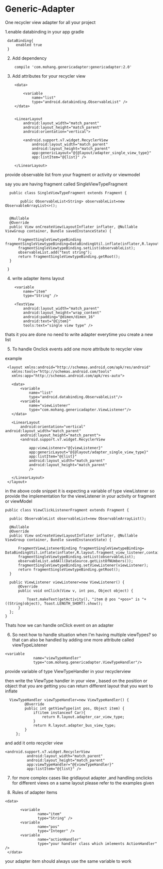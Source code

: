# Generic-Adapter
One recycler view adapter for all your project

 1.enable databinding in your app gradle 
 
     dataBinding{
         enabled true
     }
 
2. Add dependency 
 
        compile 'com.mohang.genericadapter:genericadapter:2.0'
 
3. Add attributes for your recycler view 


    <layout xmlns:android="http://schemas.android.com/apk/res/android"
        xmlns:app="http://schemas.android.com/apk/res-auto">
    
        <data>
    
            <variable
                name="list"
                type="android.databinding.ObservableList" />
        </data>
    
    
        <LinearLayout
            android:layout_width="match_parent"
            android:layout_height="match_parent"
            android:orientation="vertical">
    
            <android.support.v7.widget.RecyclerView
                android:layout_width="match_parent"
                android:layout_height="match_parent"
                app:genericLayout="@{@layout/adapter_single_view_type}"
                app:listItem="@{list}" />
    
        </LinearLayout>
    
    </layout>
    
  provide observable list from your fragment or activity or viewmodel
  
  say you  are  having fragment called SingleViewTypeFragment
  
      public class SingleViewTypeFragment extends Fragment {
  
           public ObservableList<String> observableList=new ObservableArrayList<>();
  
  
      @Nullable
      @Override
      public View onCreateView(LayoutInflater inflater, @Nullable ViewGroup container, Bundle savedInstanceState) {
  
          FragmentSingleViewtypeBinding fragmentSingleViewtypeBinding=DataBindingUtil.inflate(inflater,R.layout.fragment_single_viewtype,container,false);
          fragmentSingleViewtypeBinding.setList(observableList);
          observableList.add("test string");
          return fragmentSingleViewtypeBinding.getRoot();
      }
  
     }
   
    
  4. write adapter items layout
  
  
     <?xml version="1.0" encoding="utf-8"?>
     <layout xmlns:android="http://schemas.android.com/apk/res/android"
      xmlns:tools="http://schemas.android.com/tools">
  
      <data>
  
          <variable
              name="item"
              type="String" />
      </data>
  
      <LinearLayout
          android:layout_width="match_parent"
          android:layout_height="wrap_content"
          android:orientation="vertical">
  
          <TextView
              android:layout_width="match_parent"
              android:layout_height="wrap_content"
              android:padding="@dimen/dimen_16"
              android:text="@{item}"
              tools:text="single view type" />
  
      </LinearLayout>
     </layout>
            
  thats it you are done no need to write adapter everytime you create a new list
  
  
  5. To handle Onclick events add one more attribute to recycler view
  
  example
  
     <layout xmlns:android="http://schemas.android.com/apk/res/android"
       xmlns:tools="http://schemas.android.com/tools"
       xmlns:app="http://schemas.android.com/apk/res-auto">
   
       <data>
           <variable
               name="list"
               type="android.databinding.ObservableList"/>
           <variable
               name="viewListener"
               type="com.mohang.genericadapter.ViewListener"/>
       </data>
   
       <LinearLayout
           android:orientation="vertical" android:layout_width="match_parent"
           android:layout_height="match_parent">
           <android.support.v7.widget.RecyclerView
   
               app:viewListener="@{viewListener}"
               app:genericLayout="@{@layout/adapter_single_view_type}"
               app:listItem="@{list}"
               android:layout_width="match_parent"
               android:layout_height="match_parent"
               />
   
       </LinearLayout>
     </layout>
  
  in the above code snippet it is expecting a variable of type viewListener so provide the implementation
  for the viewListener in your activity or fragment or viewModel
  
  
    public class ViewClickListenerFragment extends Fragment {
  
      public ObservableList observableList=new ObservableArrayList();
  
      @Nullable
      @Override
      public View onCreateView(LayoutInflater inflater, @Nullable ViewGroup container, Bundle savedInstanceState) {
  
          FragmentViewListenerBinding fragmentSingleViewtypeBinding= DataBindingUtil.inflate(inflater,R.layout.fragment_view_listener,container,false);
          fragmentSingleViewtypeBinding.setList(observableList);
          observableList.addAll(DataSource.getListOfNUmbers());
          fragmentSingleViewtypeBinding.setViewListener(viewListener);
          return fragmentSingleViewtypeBinding.getRoot();
      }
  
      public ViewListener viewListener=new ViewListener() {
          @Override
          public void onClick(View v, int pos, Object object) {
  
              Toast.makeText(getActivity(), "item @ pos "+pos+" is "+((String)object), Toast.LENGTH_SHORT).show();
          }
      };
    }
  
  
  Thats how we can handle onClick event on an adapter
  
  
  6. So next how to handle situation when I'm having multiple viewTypes?
     so that can also be handled by adding one more attribute called viewTypeListener
     
     
    <variable
                 name="viewTypeHandler"
                 type="com.mohang.genericadapter.ViewTypeHandler"/>
  
   provide variable of type ViewTypeHandler in your recyclerview
   
   then write the ViewType handler in your view , based on the position or object that you are getting 
   you can return different layout that you want to inflate 
   
     
      ViewTypeHandler viewTypeHandler=new ViewTypeHandler() {
             @Override
             public int getViewType(int pos, Object item) {
                 if(item instanceof Car){
                     return R.layout.adapter_car_view_type;
                 }
                 return R.layout.adapter_bus_view_type;
             }
         };
         
   and add it onto recycler view 
    
    <android.support.v7.widget.RecyclerView
              android:layout_width="match_parent"
              android:layout_height="match_parent"
              app:viewTypeHandler="@{viewTypeHandler}"
              app:listItem="@{list}" />
  
  
  
  
  
  7. for more complex cases like gridlayout adapter ,and handling onclicks 
  for different views on a same layout please refer to the examples given
  
  8. Rules of adapter items
  
    <data>
          
           <variable
                   name="item"
                   type="String" />
           <variable
                   name="pos"
                   type="Integer" />
           <variable
                   name="actionHandler"
                   type="your handler class which imlements ActionHandler" />
     </data>
 
 
   your adapter item should always use the same variable to work
   
   